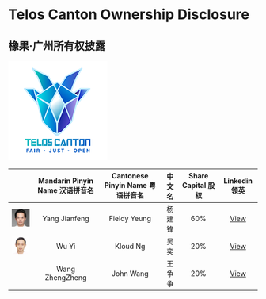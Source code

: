 # Telos Canton Ownership Disclosure
## 橡果·广州所有权披露

![](https://raw.githubusercontent.com/Telos-Canton/TelosCanton-Docs/master/images/telos-canton-logo-slogan-200X200.png)

|                                                              | Mandarin Pinyin Name 汉语拼音名 | Cantonese Pinyin Name 粤语拼音名 | 中文名 | Share Capital 股权 |                        Linkedin 领英                         |
| :----------------------------------------------------------: | :-----------------------------: | :------------------------------: | :----------: | :----------------: | :----------------------------------------------------------: |
| ![](https://raw.githubusercontent.com/Telos-Canton/TelosCanton-Docs/master/team/HeadPortrait_FieldyYeung_150X150.jpg) |          Yang Jianfeng          |           Fieldy Yeung           |    杨建锋    |        60%         | [View](https://www.linkedin.com/in/fieldy-jianfeng-yang-0ab17188/) |
| ![](https://raw.githubusercontent.com/Telos-Canton/TelosCanton-Docs/master/team/HeadPortrait_KloudWu_150X150.jpg) |              Wu Yi              |             Kloud Ng             |     吴奕     |        20%         |     [View](https://www.linkedin.com/in/yi-wu-40a296134/)     |
|                                                              |         Wang ZhengZheng         |            John Wang             |    王争争    |        20%         |     [View](https://www.linkedin.com/in/john-w-878045b0/)     |

